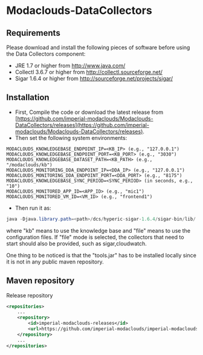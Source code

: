 Modaclouds-DataCollectors
=========================
## Requirements

Please download and install the following pieces of software before using the Data Collectors component:
* JRE 1.7 or higher from http://www.java.com/
* Collectl 3.6.7 or higher from http://collectl.sourceforge.net/
* Sigar 1.6.4 or higher from http://sourceforge.net/projects/sigar/

## Installation
* First, Compile the code or download the latest release from [https://github.com/imperial-modaclouds/Modaclouds-DataCollectors/releases](https://github.com/imperial-modaclouds/Modaclouds-DataCollectors/releases).
* Then set the following system environments:
```
MODACLOUDS_KNOWLEDGEBASE_ENDPOINT_IP=<KB_IP> (e.g., "127.0.0.1")
MODACLOUDS_KNOWLEDGEBASE_ENDPOINT_PORT=<KB_PORT> (e.g., "3030") 
MODACLOUDS_KNOWLEDGEBASE_DATASET_PATH=<KB_PATH> (e.g., "/modaclouds/kb")
MODACLOUDS_MONITORING_DDA_ENDPOINT_IP=<DDA_IP> (e.g., "127.0.0.1")
MODACLOUDS_MONITORING_DDA_ENDPOINT_PORT=<DDA_PORT> (e.g., "8175")
MODACLOUDS_KNOWLEDGEBASE_SYNC_PERIOD=<SYNC_PERIOD> (in seconds, e.g., "10")
MODACLOUDS_MONITORED_APP_ID=<APP_ID> (e.g., "mic1")
MODACLOUDS_MONITORED_VM_ID=<VM_ID> (e.g., "frontend1")
```
* Then run it as: 
```java
java -Djava.library.path=<path>/dcs/hyperic-sigar-1.6.4/sigar-bin/lib/ -jar data-collector-VERSION.jar mode
```
where "kb" means to use the knowledge base and "file" means to use the configuration files. If "file" mode is selected, the collectors that need to start should also be provided, such as sigar,cloudwatch.

One thing to be noticed is that the "tools.jar" has to be installed locally since it is not in any public maven repository.

## Maven repository

Release repository

```xml
<repositories>
    ...
    <repository>
        <id>imperial-modaclouds-releases</id>
        <url>https://github.com/imperial-modaclouds/imperial-modaclouds-mvn-repo/raw/master/releases</url>
    </repository>
    ...
</repositories>
```
